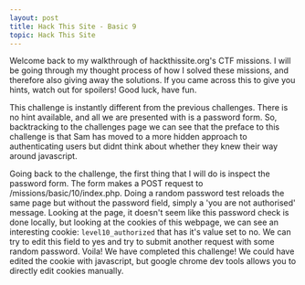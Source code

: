 ```yaml
---
layout: post
title: Hack This Site - Basic 9
topic: Hack This Site
---
```


Welcome back to my walkthrough of hackthissite.org's CTF missions. I will be going through my thought process of how I solved these missions, and therefore also giving away the solutions. If you came across this to give you hints, watch out for spoilers! Good luck, have fun.

This challenge is instantly different from the previous challenges. There is no hint available, and all we are presented with is a password form. So, backtracking to the challenges page we can see that the preface to this challenge is that Sam has moved to a more hidden approach to authenticating users but didnt think about whether they knew their way around javascript.

Going back to the challenge, the first thing that I will do is inspect the password form. The form makes a POST request to /missions/basic/10/index.php.
Doing a random password test reloads the same page but without the password field, simply a 'you are not authorised' message. Looking at the page, it doesn't seem like this password check is done locally, but looking at the cookies of this webpage, we can see an interesting cookie: `level10_authorized` that has it's value set to no. We can try to edit this field to yes and try to submit another request with some random password. Voila! We have completed this challenge! We could have edited the cookie with javascript, but google chrome dev tools allows you to directly edit cookies manually.